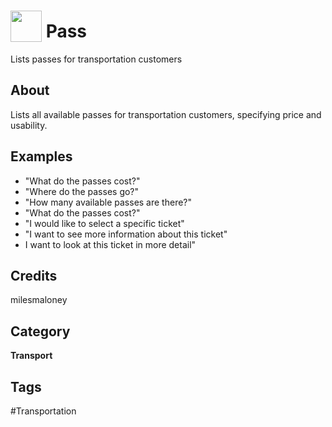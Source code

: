 # <img src="https://raw.githack.com/FortAwesome/Font-Awesome/master/svgs/solid/list.svg" card_color="#22A7F0" width="50" height="50" style="vertical-align:bottom"/> Pass
Lists passes for transportation customers

## About
Lists all available passes for transportation customers, specifying price and usability.

## Examples
* "What do the passes cost?"
* "Where do the passes go?"
* "How many available passes are there?"
* "What do the passes cost?"
* "I would like to select a specific ticket"
* "I want to see more information about this ticket"
* I want to look at this ticket in more detail"

## Credits
milesmaloney

## Category
**Transport**

## Tags
#Transportation

